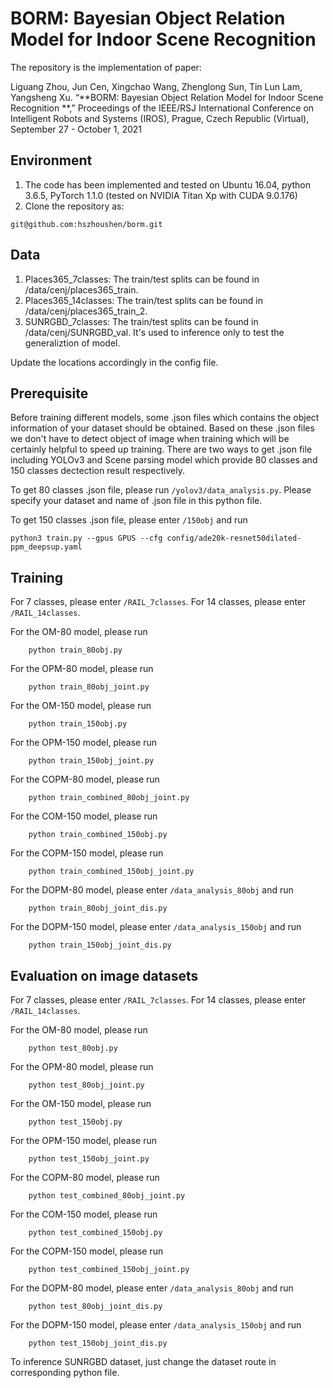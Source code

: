 # BORM: Bayesian Object Relation Model for Indoor Scene Recognition  

The repository is the implementation of paper:

Liguang Zhou, Jun Cen, Xingchao Wang, Zhenglong Sun, Tin Lun Lam, Yangsheng Xu. “**BORM: Bayesian Object Relation Model for Indoor Scene Recognition  **,” Proceedings of the IEEE/RSJ International Conference on Intelligent Robots and Systems (IROS),  Prague, Czech Republic (Virtual),  September 27 - October 1, 2021

## Environment

1. The code has been implemented and tested on Ubuntu 16.04, python 3.6.5, PyTorch 1.1.0 (tested on NVIDIA Titan Xp with CUDA 9.0.176)
3. Clone the repository as:
```
git@github.com:hszhoushen/borm.git
```

## Data

1. Places365_7classes: The train/test splits can be found in /data/cenj/places365_train.
2. Places365_14classes: The train/test splits can be found in /data/cenj/places365_train_2.
3. SUNRGBD_7classes: The train/test splits can be found in /data/cenj/SUNRGBD_val. It's used to inference only to test the generaliztion of model.

Update the locations accordingly in the config file.

## Prerequisite

Before training different models, some .json files which contains the object information of your dataset should be obtained. Based on these .json files we don't have to detect object of image when training which will be certainly helpful to speed up training. There are two ways to get .json file including YOLOv3 and Scene parsing model which provide 80 classes and 150 classes dectection result respectively.

To get 80 classes .json file, please run `/yolov3/data_analysis.py`. Please specify your dataset and name of .json file in this python file.

To get 150 classes .json file, please enter `/150obj` and run

`python3 train.py --gpus GPUS --cfg config/ade20k-resnet50dilated-ppm_deepsup.yaml`

## Training

For 7 classes, please enter `/RAIL_7classes`. For 14 classes, please enter `/RAIL_14classes`.

For the OM-80 model, please run
```
    python train_80obj.py
```

For the OPM-80 model, please run
```
    python train_80obj_joint.py
```

For the OM-150 model, please run

```
    python train_150obj.py
```

For the OPM-150 model, please run

```
    python train_150obj_joint.py
```

For the COPM-80 model, please run

```
    python train_combined_80obj_joint.py
```

For the COM-150 model, please run

```
    python train_combined_150obj.py
```

For the COPM-150 model, please run

```
    python train_combined_150obj_joint.py
```

For the DOPM-80 model, please enter `/data_analysis_80obj` and run

```
    python train_80obj_joint_dis.py
```

For the DOPM-150 model, please enter `/data_analysis_150obj` and run

```
    python train_150obj_joint_dis.py
```

## Evaluation on image datasets

For 7 classes, please enter `/RAIL_7classes`. For 14 classes, please enter `/RAIL_14classes`.

For the OM-80 model, please run

```
    python test_80obj.py
```

For the OPM-80 model, please run

```
    python test_80obj_joint.py
```

For the OM-150 model, please run

```
    python test_150obj.py
```

For the OPM-150 model, please run

```
    python test_150obj_joint.py
```

For the COPM-80 model, please run

```
    python test_combined_80obj_joint.py
```

For the COM-150 model, please run

```
    python test_combined_150obj.py
```

For the COPM-150 model, please run

```
    python test_combined_150obj_joint.py
```

For the DOPM-80 model, please enter `/data_analysis_80obj` and run

```
    python test_80obj_joint_dis.py
```

For the DOPM-150 model, please enter `/data_analysis_150obj` and run

```
    python test_150obj_joint_dis.py
```

To inference SUNRGBD dataset, just change the dataset route in corresponding python file.